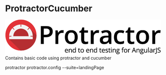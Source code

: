 # ProtractorCucumber

![alt tag](images.png)
Contains basic code using protractor and cucumber

protractor protractor.config --suite=landingPage
